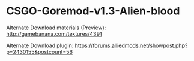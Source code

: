 # CSGO-Goremod-v1.3-Alien-blood

Alternate Download materials (Preview): http://gamebanana.com/textures/4391

Alternate Download plugin: https://forums.alliedmods.net/showpost.php?p=2430155&postcount=56
